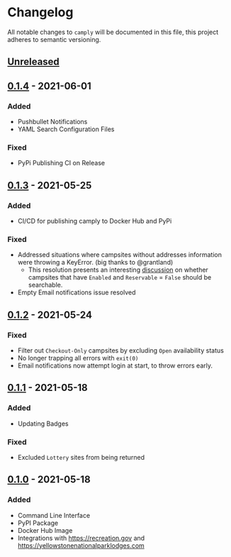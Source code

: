 # Changelog

All notable changes to `camply` will be documented in this file, this project adheres to semantic
versioning.

## [Unreleased]

## [0.1.4] - 2021-06-01

### Added

- Pushbullet Notifications
- YAML Search Configuration Files

### Fixed

- PyPi Publishing CI on Release

## [0.1.3] - 2021-05-25

### Added

- CI/CD for publishing camply to Docker Hub and PyPi

### Fixed

- Addressed situations where campsites without addresses information were throwing a KeyError. (big
  thanks to @grantland)
    - This resolution presents an
      interesting [discussion](https://github.com/juftin/camply/pull/14#issuecomment-848302948)
      on whether campsites that have `Enabled` and `Reservable` = `False` should be searchable.
- Empty Email notifications issue resolved

## [0.1.2] - 2021-05-24

### Fixed

- Filter out `Checkout-Only` campsites by excluding `Open` availability status
- No longer trapping all errors with `exit(0)`
- Email notifications now attempt login at start, to throw errors early.

## [0.1.1] - 2021-05-18

### Added

- Updating Badges

### Fixed

- Excluded `Lottery` sites from being returned

## [0.1.0] - 2021-05-18

### Added

- Command Line Interface
- PyPI Package
- Docker Hub Image
- Integrations with https://recreation.gov and https://yellowstonenationalparklodges.com

[unreleased]: https://github.com/juftin/camply/compare/main...integration

[0.1.4]: https://github.com/juftin/camply/compare/v0.1.3...v0.1.4

[0.1.3]: https://github.com/juftin/camply/compare/v0.1.2...v0.1.3

[0.1.2]: https://github.com/juftin/camply/compare/v0.1.1...v0.1.2

[0.1.1]: https://github.com/juftin/camply/compare/v0.1.0...v0.1.1

[0.1.0]: https://github.com/juftin/camply/releases/tag/v0.1.0
